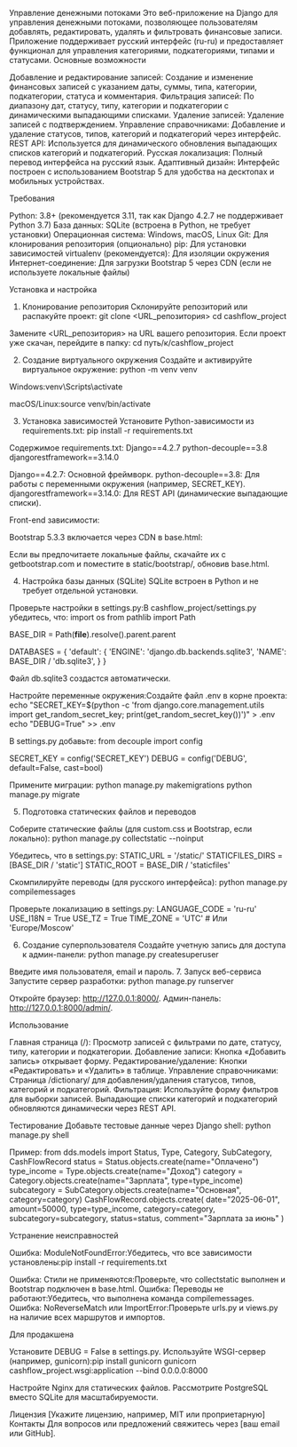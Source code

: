 Управление денежными потоками
Это веб-приложение на Django для управления денежными потоками, позволяющее пользователям добавлять, редактировать, удалять и фильтровать финансовые записи. Приложение поддерживает русский интерфейс (ru-ru) и предоставляет функционал для управления категориями, подкатегориями, типами и статусами.
Основные возможности

Добавление и редактирование записей: Создание и изменение финансовых записей с указанием даты, суммы, типа, категории, подкатегории, статуса и комментария.
Фильтрация записей: По диапазону дат, статусу, типу, категории и подкатегории с динамическими выпадающими списками.
Удаление записей: Удаление записей с подтверждением.
Управление справочниками: Добавление и удаление статусов, типов, категорий и подкатегорий через интерфейс.
REST API: Используется для динамического обновления выпадающих списков категорий и подкатегорий.
Русская локализация: Полный перевод интерфейса на русский язык.
Адаптивный дизайн: Интерфейс построен с использованием Bootstrap 5 для удобства на десктопах и мобильных устройствах.

Требования

Python: 3.8+ (рекомендуется 3.11, так как Django 4.2.7 не поддерживает Python 3.7)
База данных: SQLite (встроена в Python, не требует установки)
Операционная система: Windows, macOS, Linux
Git: Для клонирования репозитория (опционально)
pip: Для установки зависимостей
virtualenv (рекомендуется): Для изоляции окружения
Интернет-соединение: Для загрузки Bootstrap 5 через CDN (если не используете локальные файлы)

Установка и настройка
1. Клонирование репозитория
Склонируйте репозиторий или распакуйте проект:
git clone <URL_репозитория>
cd cashflow_project

Замените <URL_репозитория> на URL вашего репозитория. Если проект уже скачан, перейдите в папку:
cd путь/к/cashflow_project

2. Создание виртуального окружения
Создайте и активируйте виртуальное окружение:
python -m venv venv


Windows:venv\Scripts\activate


macOS/Linux:source venv/bin/activate



3. Установка зависимостей
Установите Python-зависимости из requirements.txt:
pip install -r requirements.txt

Содержимое requirements.txt:
Django==4.2.7
python-decouple==3.8
djangorestframework==3.14.0


Django==4.2.7: Основной фреймворк.
python-decouple==3.8: Для работы с переменными окружения (например, SECRET_KEY).
djangorestframework==3.14.0: Для REST API (динамические выпадающие списки).

Front-end зависимости:

Bootstrap 5.3.3 включается через CDN в base.html:<link href="https://cdn.jsdelivr.net/npm/bootstrap@5.3.3/dist/css/bootstrap.min.css" rel="stylesheet">
<script src="https://cdn.jsdelivr.net/npm/bootstrap@5.3.3/dist/js/bootstrap.bundle.min.js"></script>

Если вы предпочитаете локальные файлы, скачайте их с getbootstrap.com и поместите в static/bootstrap/, обновив base.html.

4. Настройка базы данных (SQLite)
SQLite встроен в Python и не требует отдельной установки.

Проверьте настройки в settings.py:В cashflow_project/settings.py убедитесь, что:
import os
from pathlib import Path

BASE_DIR = Path(__file__).resolve().parent.parent

DATABASES = {
    'default': {
        'ENGINE': 'django.db.backends.sqlite3',
        'NAME': BASE_DIR / 'db.sqlite3',
    }
}

Файл db.sqlite3 создастся автоматически.

Настройте переменные окружения:Создайте файл .env в корне проекта:
echo "SECRET_KEY=$(python -c 'from django.core.management.utils import get_random_secret_key; print(get_random_secret_key())')" > .env
echo "DEBUG=True" >> .env

В settings.py добавьте:
from decouple import config

SECRET_KEY = config('SECRET_KEY')
DEBUG = config('DEBUG', default=False, cast=bool)


Примените миграции:
python manage.py makemigrations
python manage.py migrate



5. Подготовка статических файлов и переводов

Соберите статические файлы (для custom.css и Bootstrap, если локально):
python manage.py collectstatic --noinput

Убедитесь, что в settings.py:
STATIC_URL = '/static/'
STATICFILES_DIRS = [BASE_DIR / 'static']
STATIC_ROOT = BASE_DIR / 'staticfiles'


Скомпилируйте переводы (для русского интерфейса):
python manage.py compilemessages

Проверьте локализацию в settings.py:
LANGUAGE_CODE = 'ru-ru'
USE_I18N = True
USE_TZ = True
TIME_ZONE = 'UTC'  # Или 'Europe/Moscow'



6. Создание суперпользователя
Создайте учетную запись для доступа к админ-панели:
python manage.py createsuperuser

Введите имя пользователя, email и пароль.
7. Запуск веб-сервиса
Запустите сервер разработки:
python manage.py runserver


Откройте браузер: http://127.0.0.1:8000/.
Админ-панель: http://127.0.0.1:8000/admin/.

Использование

Главная страница (/): Просмотр записей с фильтрами по дате, статусу, типу, категории и подкатегории.
Добавление записи: Кнопка «Добавить запись» открывает форму.
Редактирование/удаление: Кнопки «Редактировать» и «Удалить» в таблице.
Управление справочниками: Страница /dictionary/ для добавления/удаления статусов, типов, категорий и подкатегорий.
Фильтрация: Используйте форму фильтров для выборки записей. Выпадающие списки категорий и подкатегорий обновляются динамически через REST API.

Тестирование
Добавьте тестовые данные через Django shell:
python manage.py shell

Пример:
from dds.models import Status, Type, Category, SubCategory, CashFlowRecord
status = Status.objects.create(name="Оплачено")
type_income = Type.objects.create(name="Доход")
category = Category.objects.create(name="Зарплата", type=type_income)
subcategory = SubCategory.objects.create(name="Основная", category=category)
CashFlowRecord.objects.create(
    date="2025-06-01",
    amount=50000,
    type=type_income,
    category=category,
    subcategory=subcategory,
    status=status,
    comment="Зарплата за июнь"
)

Устранение неисправностей

Ошибка: ModuleNotFoundError:Убедитесь, что все зависимости установлены:pip install -r requirements.txt


Ошибка: Стили не применяются:Проверьте, что collectstatic выполнен и Bootstrap подключен в base.html.
Ошибка: Переводы не работают:Убедитесь, что выполнена команда compilemessages.
Ошибка: NoReverseMatch или ImportError:Проверьте urls.py и views.py на наличие всех маршрутов и импортов.

Для продакшена

Установите DEBUG = False в settings.py.
Используйте WSGI-сервер (например, gunicorn):pip install gunicorn
gunicorn cashflow_project.wsgi:application --bind 0.0.0.0:8000


Настройте Nginx для статических файлов.
Рассмотрите PostgreSQL вместо SQLite для масштабируемости.

Лицензия
[Укажите лицензию, например, MIT или проприетарную]
Контакты
Для вопросов или предложений свяжитесь через [ваш email или GitHub].
